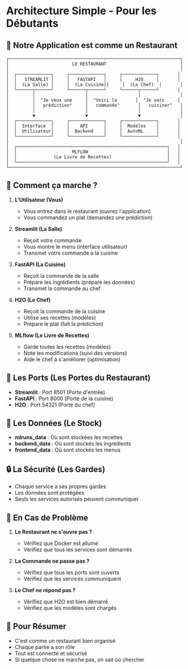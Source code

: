 # Architecture Simple - Pour les Débutants

## 🏪 Notre Application est comme un Restaurant

```
┌─────────────────────────────────────────────────────────────────┐
│                        LE RESTAURANT                            │
│                                                                 │
│  ┌─────────────┐     ┌─────────────┐     ┌─────────────┐       │
│  │   STREAMLIT │     │   FASTAPI   │     │     H2O     │       │
│  │  (La Salle) │     │  (La Cuisine)│     │  (Le Chef)  │       │
│  └──────┬──────┘     └──────┬──────┘     └──────┬──────┘       │
│         │                   │                   │               │
│         │  "Je veux une     │  "Voici la       │  "Je vais     │
│         │   prédiction"     │   commande"       │   cuisiner"   │
│         │                   │                   │               │
│         ▼                   ▼                   ▼               │
│  ┌─────────────┐     ┌─────────────┐     ┌─────────────┐       │
│  │  Interface  │     │    API      │     │  Modèles    │       │
│  │  Utilisateur│     │  Backend    │     │  AutoML     │       │
│  └─────────────┘     └─────────────┘     └─────────────┘       │
│                                                                 │
│  ┌─────────────────────────────────────────────────────────┐   │
│  │                     MLFLOW                              │   │
│  │              (Le Livre de Recettes)                     │   │
│  └─────────────────────────────────────────────────────────┘   │
└─────────────────────────────────────────────────────────────────┘
```

## 🔄 Comment ça marche ?

1. **L'Utilisateur (Vous)**
   - Vous entrez dans le restaurant (ouvrez l'application)
   - Vous commandez un plat (demandez une prédiction)

2. **Streamlit (La Salle)**
   - Reçoit votre commande
   - Vous montre le menu (interface utilisateur)
   - Transmet votre commande à la cuisine

3. **FastAPI (La Cuisine)**
   - Reçoit la commande de la salle
   - Prépare les ingrédients (prépare les données)
   - Transmet la commande au chef

4. **H2O (Le Chef)**
   - Reçoit la commande de la cuisine
   - Utilise ses recettes (modèles)
   - Prépare le plat (fait la prédiction)

5. **MLflow (Le Livre de Recettes)**
   - Garde toutes les recettes (modèles)
   - Note les modifications (suivi des versions)
   - Aide le chef à s'améliorer (optimisation)

## 📱 Les Ports (Les Portes du Restaurant)

- **Streamlit** : Port 8501 (Porte d'entrée)
- **FastAPI** : Port 8000 (Porte de la cuisine)
- **H2O** : Port 54321 (Porte du chef)

## 💾 Les Données (Le Stock)

- **mlruns_data** : Où sont stockées les recettes
- **backend_data** : Où sont stockés les ingrédients
- **frontend_data** : Où sont stockés les menus

## 🔒 La Sécurité (Les Gardes)

- Chaque service a ses propres gardes
- Les données sont protégées
- Seuls les services autorisés peuvent communiquer

## 🚨 En Cas de Problème

1. **Le Restaurant ne s'ouvre pas ?**
   - Vérifiez que Docker est allumé
   - Vérifiez que tous les services sont démarrés

2. **La Commande ne passe pas ?**
   - Vérifiez que tous les ports sont ouverts
   - Vérifiez que les services communiquent

3. **Le Chef ne répond pas ?**
   - Vérifiez que H2O est bien démarré
   - Vérifiez que les modèles sont chargés

## 🎯 Pour Résumer

- C'est comme un restaurant bien organisé
- Chaque partie a son rôle
- Tout est connecté et sécurisé
- Si quelque chose ne marche pas, on sait où chercher 